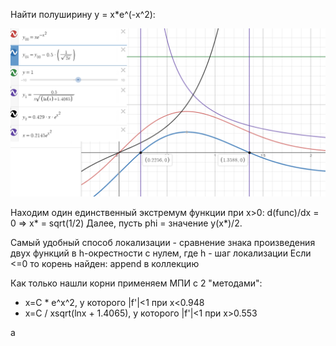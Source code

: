 Найти полуширину y = x*e^(-x^2):

![крутой график](https://github.com/masl3noki/ComputationalMath/blob/main/1%20sem/Task%201/IV.12.8/figure1.png)

Находим один единственный экстремум функции при x>0: d(func)/dx = 0 => x* = sqrt(1/2)
Далее, пусть phi = значение y(x*)/2.

Самый удобный способ локализации - сравнение знака произведения двух функций в h-окрестности с нулем, где h - шаг локализации
Если <=0 то корень найден: append в коллекцию

Как только нашли корни применяем МПИ с 2 "методами": 
  * x=C * e^x^2, у которого |f'|<1 при x<0.948
  * x=C / xsqrt(lnx + 1.4065), у которого |f'|<1 при x>0.553

а
